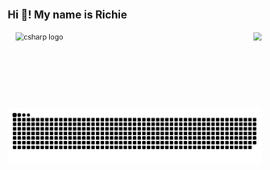 <h2 align="left">Hi 👋! My name is Richie</h2>

###

<div align="center">

</div>

###

<img align="right" height="150" src="https://steamuserimages-a.akamaihd.net/ugc/1464186273791944485/A235FCC6F904F86BC5F0311E05BCBA50588EA5D4/?imw=512&&ima=fit&impolicy=Letterbox&imcolor=%23000000&letterbox=false"  />

###

<div align="left">
  <img width="12" />
  <img src="https://cdn.jsdelivr.net/gh/devicons/devicon/icons/csharp/csharp-original.svg" height="30" alt="csharp logo"  />
</div>

###

<div align="left">

</div>

###

<br clear="both">

<img src="https://raw.githubusercontent.com/platane/snk/output/github-contribution-grid-snake.svg" alt="Snake animation" />

###








